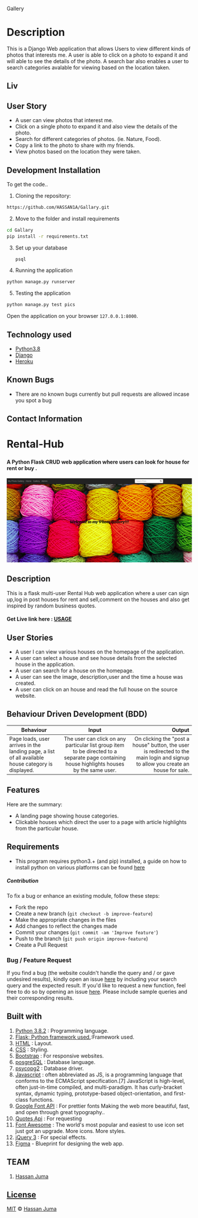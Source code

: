 Gallery


# Description
This  is a Django Web application that allows Users to view different kinds of photos that interests me. A user is able to click on a photo to expand it and will able to see the details of the photo. A search bar also enables a user to search categories avalable for viewing based on the location taken.

## Liv



## User Story

* A user can view photos that interest me.
* Click on a single photo to expand it and also view the details of the photo.
* Search for different categories of photos. (ie. Nature, Food).
* Copy a link to the photo to share with my friends.
* View photos based on the location they were taken.





## Development Installation
To get the code..

1. Cloning the repository:
  ```bash
  https://github.com/HASSAN1A/Gallary.git
  ```
2. Move to the folder and install requirements
  ```bash
  cd Gallary
  pip install -r requirements.txt
  ```
3. Set up your database
    ```bash
    psql
    ```
4. Running the application
  ```bash
  python manage.py runserver
  ```
5. Testing the application
  ```bash
  python manage.py test pics
  ```
Open the application on your browser `127.0.0.1:8000`.


## Technology used

* [Python3.8](https://www.python.org/)
* [Django](https://www.djangoproject.com/)
* [Heroku](https://heroku.com)


## Known Bugs
* There are no known bugs currently but pull requests are allowed incase you spot a bug

## Contact Information 

#  Rental-Hub
### 
####  A Python Flask CRUD web application where users can look for house for rent or buy .

![alt text](app.png)

## Description
This is a flask multi-user Rental Hub web application where a user can sign up,log in post  houses for rent and sell,comment on the houses and also get inspired by random business quotes.


#### Get Live link here : [USAGE](https://rentalhub.herokuapp.com/)






## User Stories

- A user I can view various houses on the homepage of the application.
- A user can select a house and see house details from the selected house in the application.
- A user can search for a house on the homepage.
- A user can see the image, description,user and the time a house was created.
- A user can click on an house and read the full house on the source website.

## Behaviour Driven Development (BDD)

| Behaviour                                                                                        |                                                                      Input                                                                       |                                                                                                 Output |
| ------------------------------------------------------------------------------------------------ | :----------------------------------------------------------------------------------------------------------------------------------------------: | -----------------------------------------------------------------------------------------------------: |
| Page loads, user arrives in the landing page, a list of all available house category is displayed. | The user can click on any particular list group item to be directed to a separate page containing house highlights houses by the same user. | On clicking the "post a house" button, the user is redirected to the main login and signup to allow you create an house for sale. |  |

## Features

Here are the summary:

- A landing page showing house categories.
- Clickable houses which direct the user to a page with article highlights from the particular house.


## Requirements

- This program requires python3.+ (and pip) installed, a guide on how to install python on various platforms can be found [here](https://www.python.org/)

##### Contribution

To fix a bug or enhance an existing module, follow these steps:

- Fork the repo
- Create a new branch (`git checkout -b improve-feature`)
- Make the appropriate changes in the files
- Add changes to reflect the changes made
- Commit your changes (`git commit -am 'Improve feature'`)
- Push to the branch (`git push origin improve-feature`)
- Create a Pull Request

### Bug / Feature Request

If you find a bug (the website couldn't handle the query and / or gave undesired results), kindly open an issue [here](https://github.com/HASSAN1A/Gallery/issues/new) by including your search query and the expected result.
If you'd like to request a new function, feel free to do so by opening an issue [here](https://github.com/HASSAN1A/Gallery). Please include sample queries and their corresponding results.

## Built with

1. [Python 3.8.2](https://www.python.org/doc/) : Programming language.
2. [Flask; Python framework used.](https://flask.palletsprojects.com/en/1.1.x/):Framework used.
3. [HTML](https://www.w3schools.com/html/) : Layout.
4. [CSS](https://www.w3schools.com/css/) : Styling.
5. [Bootstrap](https://mdbootstrap.com/) : For responsive websites.
6. [posgreSQL](https://www.postgresql.org/) : Database language.
7. [psycopg2](https://pypi.org/project/psycopg2/) : Database driver.
8. [Javascript](https://www.w3schools.com/js/DEFAULT.asp) : often abbreviated as JS, is a programming language that conforms to the ECMAScript specification.[7] JavaScript is high-level, often just-in-time compiled, and multi-paradigm. It has curly-bracket syntax, dynamic typing, prototype-based object-orientation, and first-class functions.
9. [Google Font API](https://dillinger.io/fonts.google.com) : For prettier fonts Making the web more beautiful, fast, and open through great typography..
10. [Quotes Api](http://quotes.stormconsultancy.co.uk/random.json) : For requesting
11. [Font Awesome](fontawesome.com) : The world's most popular and easiest to use icon set just got an upgrade. More icons. More styles.
12. [jQuery 3](https://jquery.com/) : For special effects.
13. [Figma](https://www.figma.com/file/iTndFXbWHuGkZak60bXr2h/Rental-Hub?node-id=0%3A1) - Blueprint for designing the web app.

## TEAM

1. [Hassan Juma ](https://github.com/HASSAN1A)



## [License](https://github.com/HASSAN1A/Gallery/blob/master/LICENSE.md)

[MIT](https://github.com/HASSAN1A/Gallery/blob/master/LICENSE.md) © [Hassan Juma](https://github.com/HASSAN1A)
